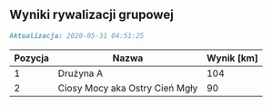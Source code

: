 ## Wyniki rywalizacji grupowej

```markdown
Aktualizacja: 2020-05-31 04:51:25
```

Pozycja | Nazwa | Wynik [km] |
------------ | -------------  | -------------
 1 |Drużyna A | 104 
 2 |Ciosy Mocy aka Ostry Cień Mgły | 90